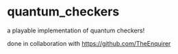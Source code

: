 # quantum_checkers
a playable implementation of quantum checkers!

done in collaboration with https://github.com/TheEnquirer
